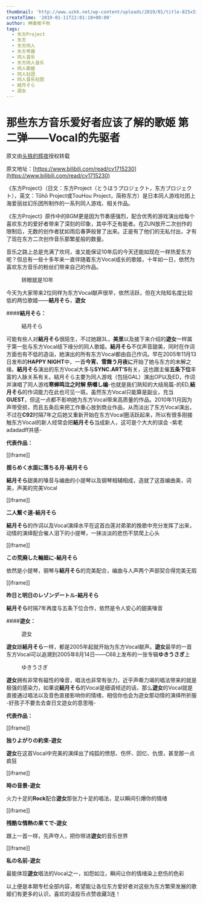 ```yaml
---
thumbnail: 'http://www.uzkk.net/wp-content/uploads/2019/01/title-825x510.jpg'
createTime: '2019-01-11T22:01:18+00:00'
author: 神楽坂千秋
tags:
  - 东方Project
  - 东方
  - 东方同人
  - 东方考据
  - 同人音乐
  - 东方同人音乐
  - 同人歌姬
  - 同人社团
  - 同人音乐社团
  - 結月そら
  - 遊女
---
```


# 那些东方音乐爱好者应该了解的歌姬 第二弹——Vocal的先驱者

原文由[头铁的辉夜](https://space.bilibili.com/233591)授权转载

原文地址：[https://www.bilibili.com/read/cv1715230](https://www.bilibili.com/read/cv1715230)

《东方Project》（日文：东方Project（とうほうプロジェクト，东方プロジェクト），英文：Tōhō Project或TouHou Project，简称东方）是日本同人游戏社团上海爱丽丝幻乐团所制作的一系列同人游戏、相关作品。

《东方Project》原作中的BGM更是因为节奏感强烈，配合优秀的游戏演出给每个喜欢东方的爱好者带来了深刻的印象，其中不乏有能者。在ZUN放开二次创作的限制后，无数的创作者犹如雨后春笋般冒了出来。正是有了他们的无私付出，才有了现在东方二次创作音乐那繁星般的数量。

音乐之路上总是充满了坎坷，谁又能保证10年后的今天还能如现在一样热爱东方呢？但总有一些十多年来一直伴随着东方Vocal成长的歌姬，十年如一日，依然为喜欢东方音乐的粉丝们带来自己的作品。

<figure>
  <img src="http://www.uzkk.net/wp-content/uploads/2019/01/1.jpg" alt=""/>
  <figcaption>转眼就是10年</figcaption>
</figure>

今天为大家带来2位同样为东方Vocal献声很早，依然活跃，但在大陆知名度比较低的两位歌姬——**結月そら**，**遊女**

####**結月そら：**

<figure>
  <img src="http://www.uzkk.net/wp-content/uploads/2019/01/2-1.png" alt=""/>
  <figcaption>結月そら</figcaption>
</figure>

可能有些人对**結月そら**很陌生，不过她跟3L，**美里**以及接下来介绍的**遊女**一样属于第一批与东方Vocal结下缘分的同人歌姬。**結月そら**不仅声音甜美，同时在作词方面也有不低的造诣，她演出的所有东方Vocal都由自己作词。早在2005年11月13日发布的**HAPPY NIGHT**中，一首**今宵、雪舞う月夜に**开始了她与东方的未解之缘。**結月そら**演出的东方Vocal大多与**SYNC.ART’S**有关，这也跟主催**五条下位**丰富的人脉关系有关。結月そら主要为同人游戏（包括GAL）演出OP以及ED，作词并演唱了同人游戏**寒蝉鸣泣之时解 祭囃し编**-也就是我们熟知的大结局篇-的ED,**結月そら**的作词能力在此也可见一斑。虽然东方Vocal只能算是副业，充当**GUEST**，但这一点都不影响她为东方Vocal带来高质量的作品。2010年11月因为声带受损，而且五条后来把工作重心放到商业作品，从而淡出了东方Vocal演出，不过在**C92**时隔7年之后她又重新开始在东方Vocal圈活跃起来，所以有很多刚接触东方Vocal的新人经常会把**結月そら**当成新人，这可是个大大的误会 -紫老adadadff并感-

**代表作品：**

[[iframe]]

**揺らめく水面に落ちる月-結月そら**

**結月そら**甜美的嗓音与编曲的小提琴以及钢琴相辅相成，造就了这首编曲美，词美，声美的完美Vocal

[[iframe]]

**二人繋ぐ道-結月そら**

**結月そら**的作词以及Vocal演绎水平在这首白莲对弟弟的挽歌中充分发挥了出来，动情的演绎配合催人泪下的小提琴，一抹淡淡的悲伤不禁爬上心头

[[iframe]]

**この荒廃した輪廻に-結月そら**

依然是小提琴，钢琴与**結月そら**的完美配合，编曲与人声两个声部契合得完美无瑕

[[iframe]]

**昨日と明日のレゾンデートル-結月そら**

**結月そら**时隔7年再度与五条下位合作，依然是令人安心的甜美嗓音

####**遊女：**

<figure>
  <img src="http://www.uzkk.net/wp-content/uploads/2019/01/3.png" alt=""/>
  <figcaption>遊女</figcaption>
</figure>

**遊女**跟**結月そら**一样，都是2005年起就开始为东方Vocal献声。**遊女**最早的一首东方Vocal可以追溯到2005年8月14日——C68上发布的一张专辑**ゆきうさぎ**上

<figure>
  <img src="http://www.uzkk.net/wp-content/uploads/2019/01/4.jpg" alt=""/>
  <figcaption>ゆきうさぎ</figcaption>
</figure>

**遊女**拥有非常有磁性的嗓音，唱法也非常有张力，近乎声嘶力竭的唱法带来的就是极强的感染力，如果说**結月そら**的Vocal是细语倾述的话，那么**遊女**的Vocal就是直接通过唱法以及音色直接影响你的情绪，相信你也会为遊女那动情的演绎所折服 -好孩子不要去去查日文遊女的意思哦-

**代表作品：**

[[iframe]]

**独りよがりの約束-遊女**

**遊女**在这首Vocal中完美的演绎出了纯狐的愤怒、伤怀、回忆、仇恨，甚至那一点疯狂

[[iframe]]

**時の音景-遊女**

火力十足的**Rock**配合**遊女**那张力十足的唱法，足以瞬间引爆你的情绪

[[iframe]]

**残酷な情熱の果てで-遊女**

跟上一首一样，先声夺人，把你带进**遊女**的音乐世界

[[iframe]]

**私の名前-遊女**

最能体现**遊女**唱法的Vocal之一，如怨如泣，瞬间让你的情绪染上悲伤的色彩

以上便是本期专栏全部内容，希望能让各位东方爱好者对这些为东方繁荣发展的歌姬们有更多的认识，喜欢的请投币点赞收藏3连！
